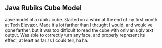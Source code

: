 ## Java Rubiks Cube Model
Jave model of a rubiks cube. Started on a whim at the end of my first month at Tech Elevator. Made it a lot farther than I thought I would, and would've gone farther, but it was too difficult to read the cube with only an ugly text output. Was able to correctly turn any face, and properly represent its effect, at least as far as I could tell, ha ha.
